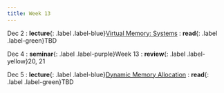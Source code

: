 ```yaml
---
title: Week 13
---
```


Dec 2
: **lecture**{: .label .label-blue}[Virtual Memory: Systems](/ics-fa24/assets/lec/21-VM2.pdf)
  : **read**{: .label .label-green}TBD

Dec 4
: **seminar**{: .label .label-purple}Week 13
  : **review**{: .label .label-yellow}20, 21

Dec 5
: **lecture**{: .label .label-blue}[Dynamic Memory Allocation](/ics-fa24/assets/lec/22-DMM.pdf)
  : **read**{: .label .label-green}TBD